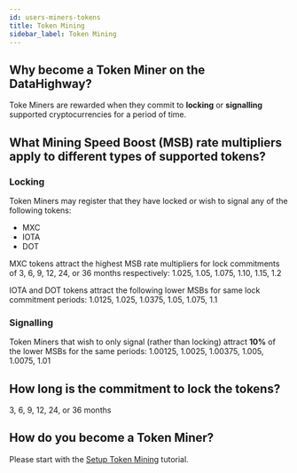 ```yaml
---
id: users-miners-tokens
title: Token Mining
sidebar_label: Token Mining
---
```


## Why become a Token Miner on the DataHighway?

Toke Miners are rewarded when they commit to **locking** or **signalling** supported cryptocurrencies for a period of time.

## What Mining Speed Boost (MSB) rate multipliers apply to different types of supported tokens?

### Locking

Token Miners may register that they have locked or wish to signal any of the following tokens:
* MXC
* IOTA
* DOT

MXC tokens attract the highest MSB rate multipliers for lock commitments of 3, 6, 9, 12, 24, or 36 months respectively: 1.025, 1.05, 1.075, 1.10, 1.15, 1.2

IOTA and DOT tokens attract the following lower MSBs for same lock commitment periods: 1.0125, 1.025, 1.0375, 1.05, 1.075, 1.1

### Signalling

Token Miners that wish to only signal (rather than locking) attract **10%** of the lower MSBs for the same periods: 1.00125, 1.0025, 1.00375, 1.005, 1.0075, 1.01

## How long is the commitment to lock the tokens?

3, 6, 9, 12, 24, or 36 months

## How do you become a Token Miner?

Please start with the <a href="../tutorials/tutorials-mining-token-setup" class="pretty-link pretty-link-colored">Setup Token Mining</a> tutorial.
